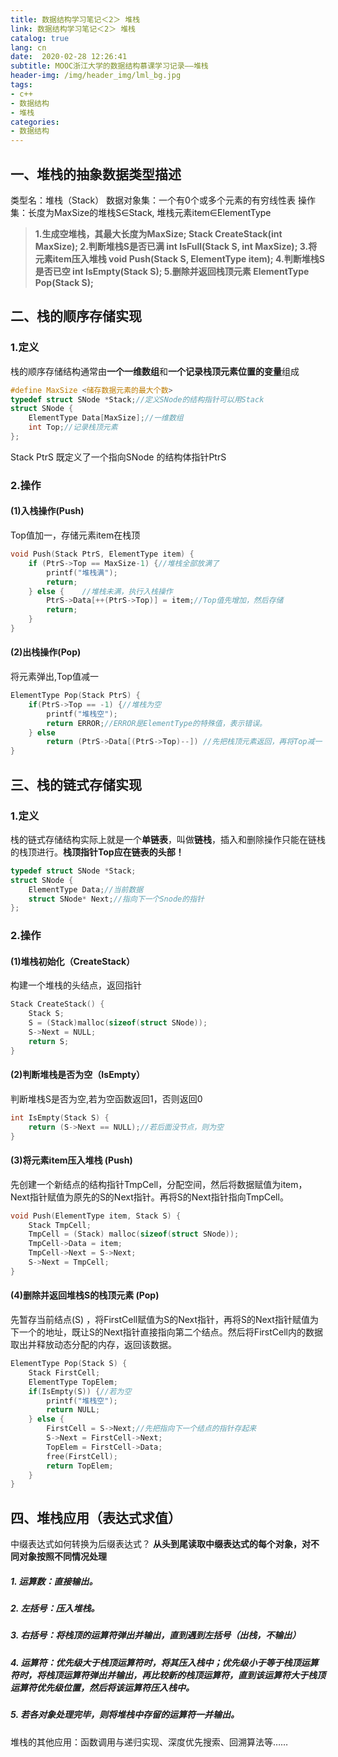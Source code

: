 ```yaml
---
title: 数据结构学习笔记＜2＞ 堆栈
link: 数据结构学习笔记＜2＞ 堆栈
catalog: true
lang: cn
date:  2020-02-28 12:26:41
subtitle: MOOC浙江大学的数据结构慕课学习记录——堆栈
header-img: /img/header_img/lml_bg.jpg
tags:
- c++
- 数据结构
- 堆栈
categories:
- 数据结构
---
```


##  一、堆栈的抽象数据类型描述
类型名：堆栈（Stack）
数据对象集：一个有0个或多个元素的有穷线性表
操作集：长度为MaxSize的堆栈S∈Stack, 堆栈元素item∈ElementType

> **1.生成空堆栈，其最大长度为MaxSize; 
> 	Stack CreateStack(int MaxSize);
> 2.判断堆栈S是否已满 
> int IsFull(Stack S, int MaxSize);
> 3.将元素item压入堆栈 
> void Push(Stack S, ElementType item);
> 4.判断堆栈S是否已空 
> int IsEmpty(Stack S);
> 5.删除并返回栈顶元素 
> ElementType Pop(Stack S);**
## 二、栈的顺序存储实现
### 1.定义
栈的顺序存储结构通常由**一个一维数组**和**一个记录栈顶元素位置的变量**组成

```cpp
#define MaxSize <储存数据元素的最大个数>
typedef struct SNode *Stack;//定义SNode的结构指针可以用Stack
struct SNode {
    ElementType Data[MaxSize];//一维数组
    int Top;//记录栈顶元素
};
```
Stack PtrS 既定义了一个指向SNode 的结构体指针PtrS

### 2.操作
#### (1)入栈操作(Push)
Top值加一，存储元素item在栈顶
```cpp
void Push(Stack PtrS, ElementType item) {
    if (PtrS->Top == MaxSize-1) {//堆栈全部放满了
        printf("堆栈满");
        return;
    } else {    //堆栈未满，执行入栈操作
        PtrS->Data[++(PtrS->Top)] = item;//Top值先增加，然后存储
        return;
    }
}
```
#### (2)出栈操作(Pop)
将元素弹出,Top值减一

```cpp
ElementType Pop(Stack PtrS) {
    if(PtrS->Top == -1) {//堆栈为空
        printf("堆栈空");
        return ERROR;//ERROR是ElementType的特殊值，表示错误。
    } else 
        return (PtrS->Data[(PtrS->Top)--]) //先把栈顶元素返回，再将Top减一
}
```
## 三、栈的链式存储实现
### 1.定义
栈的链式存储结构实际上就是一个**单链表**，叫做**链栈**，插入和删除操作只能在链栈的栈顶进行。**栈顶指针Top应在链表的头部！**

```cpp
typedef struct SNode *Stack;
struct SNode {
    ElementType Data;//当前数据
    struct SNode* Next;//指向下一个Snode的指针
};
```
### 2.操作
#### (1)堆栈初始化（CreateStack）
构建一个堆栈的头结点，返回指针
```cpp
Stack CreateStack() {
    Stack S;
    S = (Stack)malloc(sizeof(struct SNode));
    S->Next = NULL;
    return S;
}
```
#### (2)判断堆栈是否为空（IsEmpty）
判断堆栈S是否为空,若为空函数返回1，否则返回0
```cpp
int IsEmpty(Stack S) {
    return (S->Next == NULL);//若后面没节点，则为空
}
```
#### (3)将元素item压入堆栈 (Push)
先创建一个新结点的结构指针TmpCell，分配空间，然后将数据赋值为item，Next指针赋值为原先的S的Next指针。再将S的Next指针指向TmpCell。
```cpp
void Push(ElementType item, Stack S) {
    Stack TmpCell;
    TmpCell = (Stack) malloc(sizeof(struct SNode));
    TmpCell->Data = item;
    TmpCell->Next = S->Next;
    S->Next = TmpCell;
}
```
#### (4)删除并返回堆栈S的栈顶元素 (Pop)
先暂存当前结点(S) ，将FirstCell赋值为S的Next指针，再将S的Next指针赋值为下一个的地址，既让S的Next指针直接指向第二个结点。然后将FirstCell内的数据取出并释放动态分配的内存，返回该数据。
```cpp
ElementType Pop(Stack S) {
    Stack FirstCell;
    ElementType TopElem;
    if(IsEmpty(S)) {//若为空
        printf("堆栈空");
        return NULL;
    } else {
        FirstCell = S->Next;//先把指向下一个结点的指针存起来
        S->Next = FirstCell->Next;
        TopElem = FirstCell->Data;
        free(FirstCell);
        return TopElem;
    }
}
```
## 四、堆栈应用（表达式求值）
中缀表达式如何转换为后缀表达式？
**从头到尾读取中缀表达式的每个对象，对不同对象按照不同情况处理**

##### 1. 运算数：直接输出。
##### 2. 左括号：压入堆栈。
##### 3. 右括号：将栈顶的运算符弹出并输出，直到遇到左括号（出栈，不输出）
##### 4. 运算符：优先级大于栈顶运算符时，将其压入栈中；优先级小于等于栈顶运算符时，将栈顶运算符弹出并输出，再比较新的栈顶运算符，直到该运算符大于栈顶运算符优先级位置，然后将该运算符压入栈中。
##### 5. 若各对象处理完毕，则将堆栈中存留的运算符一并输出。
堆栈的其他应用：函数调用与递归实现、深度优先搜索、回溯算法等……